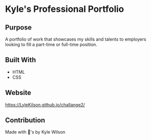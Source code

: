# Kyle's Professional Portfolio 

## Purpose
A portfolio of work that showcases my skills and talents to employers looking to fill a part-time or full-time position.

## Built With
* HTML
* CSS

## Website
https://LyleKilson.github.io/challange2/

## Contribution
Made with 🧠's by Kyle Wilson
